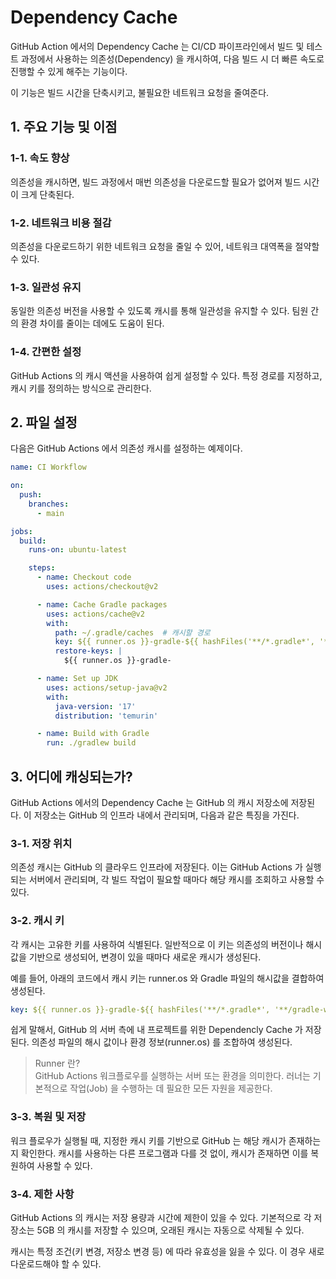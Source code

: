 # Dependency Cache
GitHub Action 에서의 Dependency Cache 는 CI/CD 파이프라인에서 빌드 및 테스트 과정에서 사용하는 의존성(Dependency) 을 캐시하여, 다음 빌드 시 더 빠른 속도로 진행할 수 있게 해주는 기능이다.

이 기능은 빌드 시간을 단축시키고, 불필요한 네트워크 요청을 줄여준다.

## 1. 주요 기능 및 이점

### 1-1. 속도 향상
의존성을 캐시하면, 빌드 과정에서 매번 의존성을 다운로드할 필요가 없어져 빌드 시간이 크게 단축된다.

### 1-2. 네트워크 비용 절감
의존성을 다운로드하기 위한 네트워크 요청을 줄일 수 있어, 네트워크 대역폭을 절약할 수 있다.

### 1-3. 일관성 유지
동일한 의존성 버전을 사용할 수 있도록 캐시를 통해 일관성을 유지할 수 있다. 팀원 간의 환경 차이를 줄이는 데에도 도움이 된다.

### 1-4. 간편한 설정
GitHub Actions 의 캐시 액션을 사용하여 쉽게 설정할 수 있다. 특정 경로를 지정하고, 캐시 키를 정의하는 방식으로 관리한다.

## 2. 파일 설정
다음은 GitHub Actions 에서 의존성 캐시를 설정하는 예제이다.
```yml
name: CI Workflow

on:
  push:
    branches:
      - main

jobs:
  build:
    runs-on: ubuntu-latest

    steps:
      - name: Checkout code
        uses: actions/checkout@v2

      - name: Cache Gradle packages
        uses: actions/cache@v2
        with:
          path: ~/.gradle/caches  # 캐시할 경로
          key: ${{ runner.os }}-gradle-${{ hashFiles('**/*.gradle*', '**/gradle-wrapper.properties') }}  # 캐시 키
          restore-keys: |
            ${{ runner.os }}-gradle-

      - name: Set up JDK
        uses: actions/setup-java@v2
        with:
          java-version: '17'
          distribution: 'temurin'

      - name: Build with Gradle
        run: ./gradlew build
```

## 3. 어디에 캐싱되는가?
GitHub Actions 에서의 Dependency Cache 는 GitHub 의 캐시 저장소에 저장된다. 이 저장소는 GitHub 의 인프라 내에서 관리되며, 다음과 같은 특징을 가진다.

### 3-1. 저장 위치
의존성 캐시는 GitHub 의 클라우드 인프라에 저장된다. 이는 GitHub Actions 가 실행되는 서버에서 관리되며, 각 빌드 작업이 필요할 때마다 해당 캐시를 조회하고 사용할 수 있다.

### 3-2. 캐시 키
각 캐시는 고유한 키를 사용하여 식별된다. 일반적으로 이 키는 의존성의 버전이나 해시 값을 기반으로 생성되어, 변경이 있을 때마다 새로운 캐시가 생성된다.

예를 들어, 아래의 코드에서 캐시 키는 runner.os 와 Gradle 파일의 해시값을 결합하여 생성된다.
```yml
key: ${{ runner.os }}-gradle-${{ hashFiles('**/*.gradle*', '**/gradle-wrapper.properties') }}
```

쉽게 말해서, GitHub 의 서버 측에 내 프로젝트를 위한 Dependencly Cache 가 저장된다. 의존성 파일의 해시 값이나 환경 정보(runner.os) 를 조합하여 생성된다.

> Runner 란?</br>
GitHub Actions 워크플로우를 실행하는 서버 또는 환경을 의미한다. 러너는 기본적으로 작업(Job) 을 수행하는 데 필요한 모든 자원을 제공한다.

### 3-3. 복원 및 저장
워크 플로우가 실행될 때, 지정한 캐시 키를 기반으로 GitHub 는 해당 캐시가 존재하는지 확인한다.
캐시를 사용하는 다른 프로그램과 다를 것 없이, 캐시가 존재하면 이를 복원하여 사용할 수 있다.

### 3-4. 제한 사항
GitHub Actions 의 캐시는 저장 용량과 시간에 제한이 있을 수 있다. 기본적으로 각 저장소는 5GB 의 캐시를 저장할 수 있으며, 오래된 캐시는 자동으로 삭제될 수 있다.

캐시는 특정 조건(키 변경, 저장소 변경 등) 에 따라 유효성을 잃을 수 있다. 이 경우 새로 다운로드해야 할 수 있다.